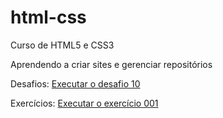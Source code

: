 # html-css
 Curso de HTML5 e CSS3

 Aprendendo a criar sites e gerenciar repositórios


Desafios: 
<a href="https://marciliorogerio.github.io/html-css/Desafios/Desafio10/desafio10.html">Executar o desafio 10</a>

Exercícios: 
<a href="https://marciliorogerio.github.io/html-css/Exercicios/Ex001/index.html">Executar o exercício 001</a>